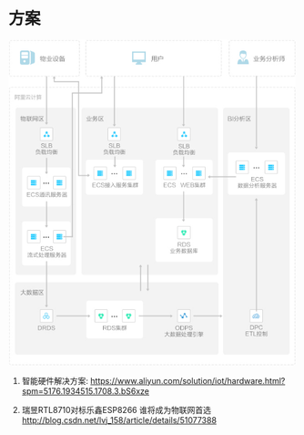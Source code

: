 # 方案

![](/assets/pic/物联网方案.jpg)

1. 智能硬件解决方案: https://www.aliyun.com/solution/iot/hardware.html?spm=5176.1934515.1708.3.bS6xze

2. 瑞昱RTL8710对标乐鑫ESP8266 谁将成为物联网首选 http://blog.csdn.net/lvj_158/article/details/51077388